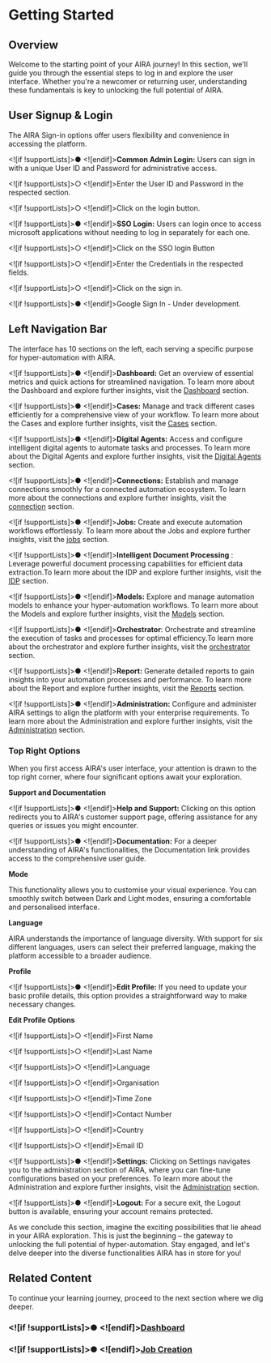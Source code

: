 # Getting Started

## Overview

Welcome to the starting point of your AIRA journey! In this section, we'll guide you through the essential steps to log in and explore the user interface. Whether you're a newcomer or returning user, understanding these fundamentals is key to unlocking the full potential of AIRA.

## User Signup & Login

The AIRA Sign-in options offer users flexibility and convenience in accessing the platform.

<![if !supportLists]>● <![endif]>**Common Admin Login:** Users can sign in with a unique User ID and Password for administrative access.

<![if !supportLists]>○ <![endif]>Enter the User ID and Password in the respected section.

<![if !supportLists]>○ <![endif]>Click on the login button.

<![if !supportLists]>● <![endif]>**SSO Login:** Users can login once to access microsoft applications without needing to log in separately for each one.

<![if !supportLists]>○ <![endif]>Click on the SSO login Button

<![if !supportLists]>○ <![endif]>Enter the Credentials in the respected fields.

<![if !supportLists]>○ <![endif]>Click on the sign in.

<![if !supportLists]>● <![endif]>Google Sign In - Under development.

## Left Navigation Bar

The interface has 10 sections on the left, each serving a specific purpose for hyper-automation with AIRA.

<![if !supportLists]>● <![endif]>**Dashboard:** Get an overview of essential metrics and quick actions for streamlined navigation. To learn more about the Dashboard and explore further insights, visit the [Dashboard](https://docs.google.com/document/d/1C_womCQeEq9z-2owsdru9jQadOf8T0Am3giQdrc4UBM/edit?usp=sharing) section.

<![if !supportLists]>● <![endif]>**Cases:** Manage and track different cases efficiently for a comprehensive view of your workflow. To learn more about the Cases and explore further insights, visit the [Cases](https://docs.google.com/document/d/1-mubzLjcDIU7CPJeWaZ6Z6OJQR1-pmNkuv9osp-ICjg/edit?usp=sharing) section.

<![if !supportLists]>● <![endif]>**Digital Agents:** Access and configure intelligent digital agents to automate tasks and processes. To learn more about the Digital Agents and explore further insights, visit the [Digital Agents](https://docs.google.com/document/d/1RlJ5YCCXvarsDfKuWImxXGMqp-kszTQ3lA-luC5674k/edit?usp=sharing) section.

<![if !supportLists]>● <![endif]>**Connections:** Establish and manage connections smoothly for a connected automation ecosystem. To learn more about the connections and explore further insights, visit the [connection](https://docs.google.com/document/d/1vnOYQ_jgKVfA_1jhQ8Q1n4fQfGFLuqKapjw9527aDA0/edit?usp=sharing) section.

<![if !supportLists]>● <![endif]>**Jobs:** Create and execute automation workflows effortlessly. To learn more about the Jobs and explore further insights, visit the [jobs](https://docs.google.com/document/d/1TDjdIR0_1kyKsvbCdnYDIkbvIbkmHRl0twNVKhVu1rM/edit?usp=sharing) section.

<![if !supportLists]>● <![endif]>**Intelligent Document Processing** : Leverage powerful document processing capabilities for efficient data extraction.To learn more about the IDP and explore further insights, visit the [IDP](https://docs.google.com/document/d/1DfjMaXw4YhJw1x7SadbS7UYl5Gt5BQJ4xAILOPKJ65M/edit?usp=sharing) section.

<![if !supportLists]>● <![endif]>**Models:** Explore and manage automation models to enhance your hyper-automation workflows. To learn more about the Models and explore further insights, visit the [Models](https://docs.google.com/document/d/1F6OuMuxcDLYWINeE1GCLuT1Gb9YgOGZhnX6J5-EG4tQ/edit?usp=sharing) section.

<![if !supportLists]>● <![endif]>**Orchestrator**: Orchestrate and streamline the execution of tasks and processes for optimal efficiency.To learn more about the orchestrator and explore further insights, visit the [orchestrator](https://docs.google.com/document/d/1MnsZoVrH4-61q7irE6YOoB6N3_7S6UzO9B7bX67ttIs/edit?usp=sharing) section.

<![if !supportLists]>● <![endif]>**Report:** Generate detailed reports to gain insights into your automation processes and performance. To learn more about the Report and explore further insights, visit the [Reports](https://docs.google.com/document/d/1U3r83BpoxqhwoqmtW2tc5dPwWUf9W_RryymNXoCHwOg/edit?usp=sharing) section.

<![if !supportLists]>● <![endif]>**Administration:** Configure and administer AIRA settings to align the platform with your enterprise requirements. To learn more about the Administration and explore further insights, visit the [Administration](https://docs.google.com/document/d/1iyUnmwReMSTN0byJDAMmDqW4FsE1PXFCZNUupduc_NU/edit?usp=sharing) section.

### Top Right Options

When you first access AIRA's user interface, your attention is drawn to the top right corner, where four significant options await your exploration.

**Support and Documentation**

<![if !supportLists]>● <![endif]>**Help and Support:** Clicking on this option redirects you to AIRA's customer support page, offering assistance for any queries or issues you might encounter.

<![if !supportLists]>● <![endif]>**Documentation:** For a deeper understanding of AIRA's functionalities, the Documentation link provides access to the comprehensive user guide.

**Mode**

This functionality allows you to customise your visual experience. You can smoothly switch between Dark and Light modes, ensuring a comfortable and personalised interface.

**Language**

AIRA understands the importance of language diversity. With support for six different languages, users can select their preferred language, making the platform accessible to a broader audience.

**Profile**

<![if !supportLists]>● <![endif]>**Edit Profile:** If you need to update your basic profile details, this option provides a straightforward way to make necessary changes.

**Edit Profile Options**

<![if !supportLists]>○ <![endif]>First Name

<![if !supportLists]>○ <![endif]>Last Name

<![if !supportLists]>○ <![endif]>Language

<![if !supportLists]>○ <![endif]>Organisation

<![if !supportLists]>○ <![endif]>Time Zone

<![if !supportLists]>○ <![endif]>Contact Number

<![if !supportLists]>○ <![endif]>Country

<![if !supportLists]>○ <![endif]>Email ID

<![if !supportLists]>● <![endif]>**Settings:** Clicking on Settings navigates you to the administration section of AIRA, where you can fine-tune configurations based on your preferences. To learn more about the Administration and explore further insights, visit the [Administration](https://docs.google.com/document/d/1iyUnmwReMSTN0byJDAMmDqW4FsE1PXFCZNUupduc_NU/edit?usp=sharing) section.

<![if !supportLists]>● <![endif]>**Logout:** For a secure exit, the Logout button is available, ensuring your account remains protected.

As we conclude this section, imagine the exciting possibilities that lie ahead in your AIRA exploration. This is just the beginning – the gateway to unlocking the full potential of hyper-automation. Stay engaged, and let's delve deeper into the diverse functionalities AIRA has in store for you!

## Related Content

To continue your learning journey, proceed to the next section where we dig deeper.

### <![if !supportLists]>● <![endif]>[Dashboard](https://docs.google.com/document/d/1C_womCQeEq9z-2owsdru9jQadOf8T0Am3giQdrc4UBM/edit?usp=drive_link)

### <![if !supportLists]>● <![endif]>[Job Creation](https://docs.google.com/document/d/1TDjdIR0_1kyKsvbCdnYDIkbvIbkmHRl0twNVKhVu1rM/edit?usp=drive_link)
